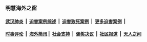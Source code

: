 
### 明慧海外之窗

####  [武汉肺炎](indexes/365.md?t=06150501) &nbsp;|&nbsp;  [迫害案例综述](indexes/328.md?t=06150501) &nbsp;|&nbsp; [迫害致死案例](indexes/277.md?t=06150501)  &nbsp;|&nbsp; [更多迫害案例](indexes/81.md?t=06150501)  &nbsp;|&nbsp; 
####  [时事评论](indexes/19.md?t=06150501) &nbsp;|&nbsp; [海外简讯](indexes/245.md?t=06150501)&nbsp;|&nbsp;  [社会支持](indexes/140.md?t=06150501) &nbsp;|&nbsp; [褒奖决议](indexes/282.md?t=06150501) &nbsp;|&nbsp; [社区报道](indexes/91.md?t=06150501)  &nbsp;|&nbsp; [天人之间](indexes/78.md?t=06150501) 

